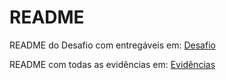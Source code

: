 # README

README do Desafio com entregáveis em:
[Desafio](Desafio/README.md)

README com todas as evidências em:
[Evidências](evidencias/README.md)

